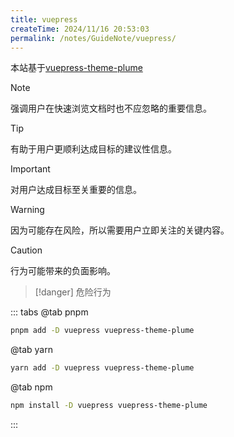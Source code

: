 ```yaml
---
title: vuepress
createTime: 2024/11/16 20:53:03
permalink: /notes/GuideNote/vuepress/
---
```

本站基于[vuepress-theme-plume](https://theme-plume.vuejs.press/)

> [!NOTE]
> 强调用户在快速浏览文档时也不应忽略的重要信息。

> [!TIP]
> 有助于用户更顺利达成目标的建议性信息。

> [!IMPORTANT]
> 对用户达成目标至关重要的信息。

> [!WARNING]
> 因为可能存在风险，所以需要用户立即关注的关键内容。

> [!CAUTION]
> 行为可能带来的负面影响。

>[!danger]
> 危险行为

::: tabs
@tab pnpm
``` bash
pnpm add -D vuepress vuepress-theme-plume
```
@tab yarn

``` bash
yarn add -D vuepress vuepress-theme-plume
```

@tab npm
``` bash
npm install -D vuepress vuepress-theme-plume
```
:::


